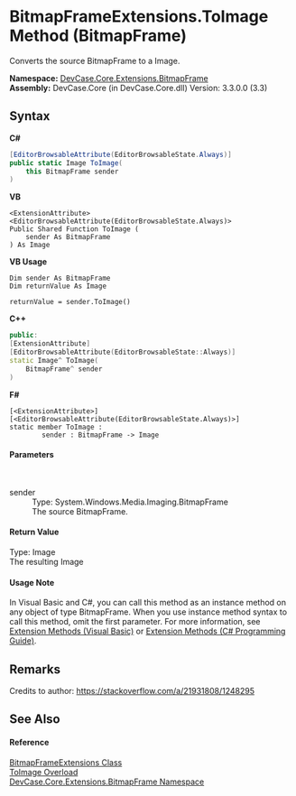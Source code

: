 # BitmapFrameExtensions.ToImage Method (BitmapFrame)
 

Converts the source BitmapFrame to a Image.

**Namespace:**&nbsp;<a href="N_DevCase_Core_Extensions_BitmapFrame">DevCase.Core.Extensions.BitmapFrame</a><br />**Assembly:**&nbsp;DevCase.Core (in DevCase.Core.dll) Version: 3.3.0.0 (3.3)

## Syntax

**C#**<br />
``` C#
[EditorBrowsableAttribute(EditorBrowsableState.Always)]
public static Image ToImage(
	this BitmapFrame sender
)
```

**VB**<br />
``` VB
<ExtensionAttribute>
<EditorBrowsableAttribute(EditorBrowsableState.Always)>
Public Shared Function ToImage ( 
	sender As BitmapFrame
) As Image
```

**VB Usage**<br />
``` VB Usage
Dim sender As BitmapFrame
Dim returnValue As Image

returnValue = sender.ToImage()
```

**C++**<br />
``` C++
public:
[ExtensionAttribute]
[EditorBrowsableAttribute(EditorBrowsableState::Always)]
static Image^ ToImage(
	BitmapFrame^ sender
)
```

**F#**<br />
``` F#
[<ExtensionAttribute>]
[<EditorBrowsableAttribute(EditorBrowsableState.Always)>]
static member ToImage : 
        sender : BitmapFrame -> Image 

```


#### Parameters
&nbsp;<dl><dt>sender</dt><dd>Type: System.Windows.Media.Imaging.BitmapFrame<br />The source BitmapFrame.</dd></dl>

#### Return Value
Type: Image<br />The resulting Image

#### Usage Note
In Visual Basic and C#, you can call this method as an instance method on any object of type BitmapFrame. When you use instance method syntax to call this method, omit the first parameter. For more information, see <a href="https://docs.microsoft.com/dotnet/visual-basic/programming-guide/language-features/procedures/extension-methods">Extension Methods (Visual Basic)</a> or <a href="https://docs.microsoft.com/dotnet/csharp/programming-guide/classes-and-structs/extension-methods">Extension Methods (C# Programming Guide)</a>.

## Remarks
Credits to author: https://stackoverflow.com/a/21931808/1248295

## See Also


#### Reference
<a href="T_DevCase_Core_Extensions_BitmapFrame_BitmapFrameExtensions">BitmapFrameExtensions Class</a><br /><a href="Overload_DevCase_Core_Extensions_BitmapFrame_BitmapFrameExtensions_ToImage">ToImage Overload</a><br /><a href="N_DevCase_Core_Extensions_BitmapFrame">DevCase.Core.Extensions.BitmapFrame Namespace</a><br />